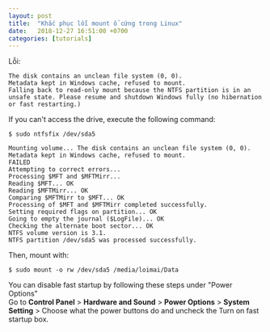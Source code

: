 ```yaml
---
layout: post
title:  "Khắc phục lỗi mount ổ cứng trong Linux"
date:   2018-12-27 16:51:00 +0700
categories: [tutorials]
---
```


Lỗi:
```
The disk contains an unclean file system (0, 0).
Metadata kept in Windows cache, refused to mount.
Falling back to read-only mount because the NTFS partition is in an
unsafe state. Please resume and shutdown Windows fully (no hibernation
or fast restarting.)
```
If you can't access the drive, execute the following command:  
```terminal
$ sudo ntfsfix /dev/sda5
```
```terminal
Mounting volume... The disk contains an unclean file system (0, 0).
Metadata kept in Windows cache, refused to mount.
FAILED
Attempting to correct errors...
Processing $MFT and $MFTMirr...
Reading $MFT... OK
Reading $MFTMirr... OK
Comparing $MFTMirr to $MFT... OK
Processing of $MFT and $MFTMirr completed successfully.
Setting required flags on partition... OK
Going to empty the journal ($LogFile)... OK
Checking the alternate boot sector... OK
NTFS volume version is 3.1.
NTFS partition /dev/sda5 was processed successfully.
```

Then, mount with:  

```terminal
$ sudo mount -o rw /dev/sda5 /media/loimai/Data
```
You can disable fast startup by following these steps under "Power Options"  
Go to **Control Panel** > **Hardware and Sound** > **Power Options** > **System Setting** > Choose what the power buttons do and uncheck the Turn on fast startup box.
